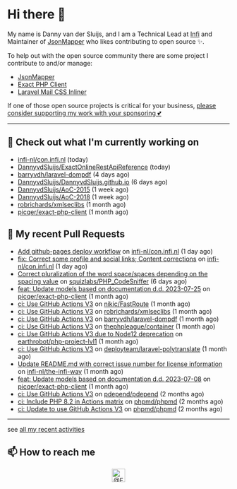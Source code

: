 # Hi there 👋



My name is Danny van der Sluijs, and I am a Technical Lead at [Infi](https://www.infi.nl) and Maintainer of [JsonMapper](https://jsonmapper.net) who likes contributing to open source ✨.

To help out with the open source community there are some project I contribute to and/or manage:
- [JsonMapper](https://github.com/JsonMapper/JsonMapper)
- [Exact PHP Client](https://github.com/picqer/exact-php-client)
- [Laravel Mail CSS Inliner](https://github.com/fedeisas/laravel-mail-css-inliner)

If one of those open source projects is critical for your business, [please consider supporting my work with your sponsoring 💕](https://github.com/sponsors/DannyvdSluijs)

---

## 🔭 Check out what I'm currently working on

- [infi-nl/con.infi.nl](https://github.com/infi-nl/con.infi.nl) (today)
- [DannyvdSluijs/ExactOnlineRestApiReference](https://github.com/DannyvdSluijs/ExactOnlineRestApiReference) (today)
- [barryvdh/laravel-dompdf](https://github.com/barryvdh/laravel-dompdf) (4 days ago)
- [DannyvdSluijs/DannyvdSluijs.github.io](https://github.com/DannyvdSluijs/DannyvdSluijs.github.io) (6 days ago)
- [DannyvdSluijs/AoC-2015](https://github.com/DannyvdSluijs/AoC-2015) (1 week ago)
- [DannyvdSluijs/AoC-2018](https://github.com/DannyvdSluijs/AoC-2018) (1 week ago)
- [robrichards/xmlseclibs](https://github.com/robrichards/xmlseclibs) (1 month ago)
- [picqer/exact-php-client](https://github.com/picqer/exact-php-client) (1 month ago)

## 🔨 My recent Pull Requests

- [Add github-pages deploy workflow](https://github.com/infi-nl/con.infi.nl/pull/2) on [infi-nl/con.infi.nl](https://github.com/infi-nl/con.infi.nl) (1 day ago)
- [fix: Correct some profile and social links; Content corrections](https://github.com/infi-nl/con.infi.nl/pull/1) on [infi-nl/con.infi.nl](https://github.com/infi-nl/con.infi.nl) (1 day ago)
- [Correct pluralization of the word space/spaces depending on the spacing value](https://github.com/squizlabs/PHP_CodeSniffer/pull/3881) on [squizlabs/PHP_CodeSniffer](https://github.com/squizlabs/PHP_CodeSniffer) (6 days ago)
- [feat: Update models based on documentation d.d. 2023-07-25](https://github.com/picqer/exact-php-client/pull/615) on [picqer/exact-php-client](https://github.com/picqer/exact-php-client) (1 month ago)
- [ci: Use GitHub Actions V3](https://github.com/nikic/FastRoute/pull/257) on [nikic/FastRoute](https://github.com/nikic/FastRoute) (1 month ago)
- [ci: Use GitHub Actions V3](https://github.com/robrichards/xmlseclibs/pull/253) on [robrichards/xmlseclibs](https://github.com/robrichards/xmlseclibs) (1 month ago)
- [ci: Use GitHub Actions V3](https://github.com/barryvdh/laravel-dompdf/pull/990) on [barryvdh/laravel-dompdf](https://github.com/barryvdh/laravel-dompdf) (1 month ago)
- [ci: Use GitHub Actions V3](https://github.com/thephpleague/container/pull/252) on [thephpleague/container](https://github.com/thephpleague/container) (1 month ago)
- [ci: Use GitHub Actions V3 due to Node12 deprecation](https://github.com/earthrobot/php-project-lvl1/pull/1) on [earthrobot/php-project-lvl1](https://github.com/earthrobot/php-project-lvl1) (1 month ago)
- [ci: Use GitHub Actions V3](https://github.com/deployteam/laravel-polytranslate/pull/2) on [deployteam/laravel-polytranslate](https://github.com/deployteam/laravel-polytranslate) (1 month ago)
- [Update README.md with correct issue number for license information](https://github.com/infi-nl/the-infi-way/pull/75) on [infi-nl/the-infi-way](https://github.com/infi-nl/the-infi-way) (1 month ago)
- [feat: Update models based on documentation d.d. 2023-07-08](https://github.com/picqer/exact-php-client/pull/614) on [picqer/exact-php-client](https://github.com/picqer/exact-php-client) (1 month ago)
- [ci: Use GitHub Actions V3](https://github.com/pdepend/pdepend/pull/670) on [pdepend/pdepend](https://github.com/pdepend/pdepend) (2 months ago)
- [ci: Include PHP 8.2 in Actions matrix](https://github.com/phpmd/phpmd/pull/1013) on [phpmd/phpmd](https://github.com/phpmd/phpmd) (2 months ago)
- [ci: Update to use GitHub Actions V3](https://github.com/phpmd/phpmd/pull/1012) on [phpmd/phpmd](https://github.com/phpmd/phpmd) (2 months ago)

---

see [all my recent activities](https://DannyvdSluijs.github.io/recent-work.html)


## 📫 How to reach me

<p align="center">
    <a href="https://twitter.com/EchteDanny" target="blank"><img align="center" src="https://cdn.jsdelivr.net/npm/simple-icons@3.0.1/icons/twitter.svg" alt="@EchteDanny at twitter" height="30" width="30" /></a>
</p>